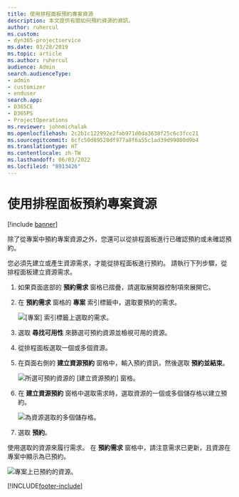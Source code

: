 ```yaml
---
title: 使用排程面板預約專案資源
description: 本文提供有關如何預約資源的資訊。
author: ruhercul
ms.custom:
- dyn365-projectservice
ms.date: 03/28/2019
ms.topic: article
ms.author: ruhercul
audience: Admin
search.audienceType:
- admin
- customizer
- enduser
search.app:
- D365CE
- D365PS
- ProjectOperations
ms.reviewer: johnmichalak
ms.openlocfilehash: 2c2b1c122992e2fab971d0da3638f25c6c3fcc21
ms.sourcegitcommit: 6cfc50d89528df977a8f6a55c1ad39d99800d9b4
ms.translationtype: HT
ms.contentlocale: zh-TW
ms.lasthandoff: 06/03/2022
ms.locfileid: "8913426"
---
```

# <a name="use-the-schedule-board-to-book-project-resources"></a>使用排程面板預約專案資源

[!include [banner](../includes/psa-now-project-operations.md)]

除了從專案中預約專案資源之外，您還可以從排程面板進行已確認預約或未確認預約。

您必須先建立或產生資源需求，才能從排程面板進行預約。 請執行下列步驟，從排程面板建立資源需求。

1. 如果頁面底部的 **預約需求** 窗格已摺疊，請選取展開器控制項來展開它。
2. 在 **預約需求** 窗格的 **專案** 索引標籤中，選取要預約的需求。

    ![[專案] 索引標籤上選取的需求。](media/Resource-Management-image73.png)

3. 選取 **尋找可用性** 來篩選可預約資源並檢視可用的資源。 
4. 從排程面板選取一個或多個資源。 
5. 在頁面右側的 **建立資源預約** 窗格中，輸入預約資訊，然後選取 **預約並結束**。

    ![所選可預約資源的 [建立資源預約] 窗格。](media/Resource-Management-image74.png)

6. 在 **建立資源預約** 窗格中選取需求時，選取資源的一個或多個儲存格以建立預約。

    ![為資源選取的多個儲存格。](media/Resource-Management-image75.png)

7. 選取 **預約**。

使用選取的資源來履行需求。 在 **預約需求** 窗格中，請注意需求已更新，且資源在專案中顯示為已預約。

![專案上已預約的資源。](media/Resource-Management-image76.png)


[!INCLUDE[footer-include](../includes/footer-banner.md)]
